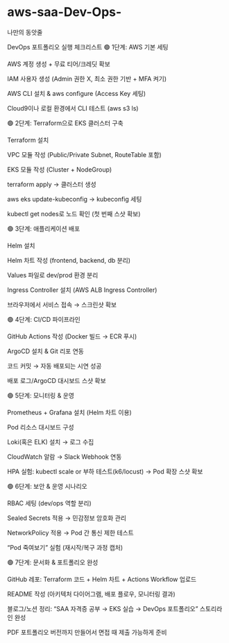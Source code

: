 # aws-saa-Dev-Ops-
나만의 동앗줄

DevOps 포트폴리오 실행 체크리스트
🟢 1단계: AWS 기본 세팅

 AWS 계정 생성 + 무료 티어/크레딧 확보

 IAM 사용자 생성 (Admin 권한 X, 최소 권한 기반 + MFA 켜기)

 AWS CLI 설치 & aws configure (Access Key 세팅)

 Cloud9이나 로컬 환경에서 CLI 테스트 (aws s3 ls)

🟢 2단계: Terraform으로 EKS 클러스터 구축

 Terraform 설치

 VPC 모듈 작성 (Public/Private Subnet, RouteTable 포함)

 EKS 모듈 작성 (Cluster + NodeGroup)

 terraform apply → 클러스터 생성

 aws eks update-kubeconfig → kubeconfig 세팅

 kubectl get nodes로 노드 확인 (첫 번째 스샷 확보)

🟢 3단계: 애플리케이션 배포

 Helm 설치

 Helm 차트 작성 (frontend, backend, db 분리)

 Values 파일로 dev/prod 환경 분리

 Ingress Controller 설치 (AWS ALB Ingress Controller)

 브라우저에서 서비스 접속 → 스크린샷 확보

🟢 4단계: CI/CD 파이프라인

 GitHub Actions 작성 (Docker 빌드 → ECR 푸시)

 ArgoCD 설치 & Git 리포 연동

 코드 커밋 → 자동 배포되는 시연 성공

 배포 로그/ArgoCD 대시보드 스샷 확보

🟢 5단계: 모니터링 & 운영

 Prometheus + Grafana 설치 (Helm 차트 이용)

 Pod 리소스 대시보드 구성

 Loki(혹은 ELK) 설치 → 로그 수집

 CloudWatch 알람 → Slack Webhook 연동

 HPA 실험: kubectl scale or 부하 테스트(k6/locust) → Pod 확장 스샷 확보

🟢 6단계: 보안 & 운영 시나리오

 RBAC 세팅 (dev/ops 역할 분리)

 Sealed Secrets 적용 → 민감정보 암호화 관리

 NetworkPolicy 적용 → Pod 간 통신 제한 테스트

 “Pod 죽여보기” 실험 (재시작/복구 과정 캡처)

🟢 7단계: 문서화 & 포트폴리오 완성

 GitHub 레포: Terraform 코드 + Helm 차트 + Actions Workflow 업로드

 README 작성 (아키텍처 다이어그램, 배포 플로우, 모니터링 결과)

 블로그/노션 정리: “SAA 자격증 공부 → EKS 실습 → DevOps 포트폴리오” 스토리라인 완성

 PDF 포트폴리오 버전까지 만들어서 면접 때 제출 가능하게 준비
